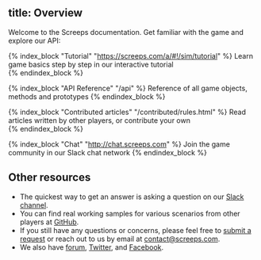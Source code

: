 title: Overview
---
Welcome to the Screeps documentation. Get familiar with the game and explore our API:

{% index_block "Tutorial" "https://screeps.com/a/#!/sim/tutorial" %}
Learn game basics step by step in our interactive tutorial  
{% endindex_block %} 

{% index_block "API Reference" "/api" %}
Reference of all game objects, methods and prototypes
{% endindex_block %} 

{% index_block "Contributed articles" "/contributed/rules.html" %}
Read articles written by other players, or contribute your own  
{% endindex_block %}  

{% index_block "Chat" "http://chat.screeps.com" %}
Join the game community in our Slack chat network 
{% endindex_block %}

## Other resources

* The quickest way to get an answer is asking a question on our [Slack channel](http://chat.screeps.com).
* You can find real working samples for various scenarios from other players at [GitHub](https://github.com/search?o=desc&p=1&q=screeps&s=updated&type=Repositories).
* If you still have any questions or concerns, please feel free to [submit a request](http://support.screeps.com/hc/en-us/requests/new) or reach out to us by email at [contact@screeps.com](mailto:contact.screeps.com).
* We also have [forum](http://support.screeps.com/hc/communities/public/topics), [Twitter](https://twitter.com/ScreepsGame), and [Facebook](https://facebook.com/ScreepsGame).
